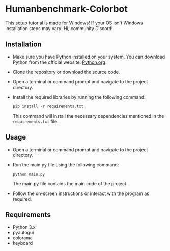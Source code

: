 # Humanbenchmark-Colorbot

This setup tutorial is made for Windows! If your OS isn't Windows installation steps may vary!
Hi, community Discord!

## Installation

- Make sure you have Python installed on your system. You can download Python from the official website: [Python.org](https://www.python.org/).

- Clone the repository or download the source code.

- Open a terminal or command prompt and navigate to the project directory.

- Install the required libraries by running the following command:

    ```
    pip install -r requirements.txt
    ```

    This command will install the necessary dependencies mentioned in the `requirements.txt` file.

## Usage

- Open a terminal or command prompt and navigate to the project directory.

- Run the main.py file using the following command:

    ```
    python main.py
    ```

    The main.py file contains the main code of the project.

- Follow the on-screen instructions or interact with the program as required.

## Requirements

- Python 3.x
- pyautogui
- colorama
- keyboard
